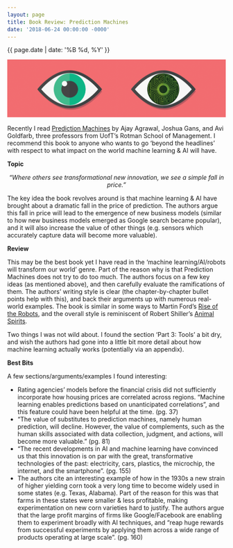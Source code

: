 ```yaml
---
layout: page
title: Book Review: Prediction Machines
date: '2018-06-24 00:00:00 -0000'
---
```


{{ page.date | date: '%B %d, %Y' }}


<p style="text-align:center;"><img src="/assets/PredictionMachines+Eyes.png" alt="Prediction Machine Eyes"></p>

Recently I read <a href="https://www.goodreads.com/book/show/36484703-prediction-machines?ac=1&from_search=true">Prediction Machines</a> by Ajay Agrawal, Joshua Gans, and Avi Goldfarb, three professors from UofT’s Rotman School of Management. I recommend this book to anyone who wants to go ‘beyond the headlines’ with respect to what impact on the world machine learning & AI will have.

**Topic**

<p style="text-align:center;"><i>“Where others see transformational new innovation, we see a simple fall in price.”</i></p>

The key idea the book revolves around is that machine learning & AI have brought about a dramatic fall in the price of prediction. The authors argue this fall in price will lead to the emergence of new business models (similar to how new business models emerged as Google search became popular), and it will also increase the value of other things (e.g. sensors which accurately capture data will become more valuable).

**Review**

This may be the best book yet I have read in the ‘machine learning/AI/robots will transform our world’ genre. Part of the reason why is that Prediction Machines does not try to do too much. The authors focus on a few key ideas (as mentioned above), and then carefully evaluate the ramifications of them. The authors’ writing style is clear (the chapter-by-chapter bullet points help with this), and back their arguments up with numerous real-world examples. The book is similar in some ways to Martin Ford’s <a href="https://www.goodreads.com/book/show/22928874-rise-of-the-robots">Rise of the Robots</a>, and the overall style is reminiscent of Robert Shiller’s <a href="https://www.goodreads.com/book/show/6167162-animal-spirits?ac=1&from_search=true">Animal Spirits</a>.

Two things I was not wild about. I found the section ‘Part 3: Tools’ a bit dry, and wish the authors had gone into a little bit more detail about how machine learning actually works (potentially via an appendix).

**Best Bits**

A few sections/arguments/examples I found interesting:

- Rating agencies’ models before the financial crisis did not sufficiently incorporate how housing prices are correlated across regions. “Machine learning enables predictions based on unanticipated correlations”, and this feature could have been helpful at the time. (pg. 37)
- “The value of substitutes to prediction machines, namely human prediction, will decline. However, the value of complements, such as the human skills associated with data collection, judgment, and actions, will become more valuable.” (pg. 81)
- “The recent developments in AI and machine learning have convinced us that this innovation is on par with the great, transformative technologies of the past: electricity, cars, plastics, the microchip, the internet, and the smartphone”. (pg. 155)
- The authors cite an interesting example of how in the 1930s a new strain of higher yielding corn took a very long time to become widely used in some states (e.g. Texas, Alabama). Part of the reason for this was that farms in these states were smaller & less profitable, making experimentation on new corn varieties hard to justify. The authors argue that the large profit margins of firms like Google/Facebook are enabling them to experiment broadly with AI techniques, and “reap huge rewards from successful experiments by applying them across a wide range of products operating at large scale”. (pg. 160)
